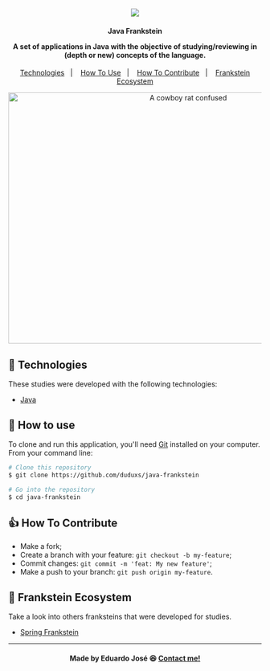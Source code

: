 <h1 align="center">
<img src="https://ik.imagekit.io/27ewoxssse/zombie-emoji_xbyIpqKl_.jpeg?updatedAt=1690464299836"> 
<br>
</h1>

<h4 align="center">
  <p>Java Frankstein</p>
  
  <p>A set of applications in Java with the objective of studying/reviewing in (depth or new) concepts of the language.</p>
  
</h4>

<p align="center">
  <a href="#rocket-technologies">Technologies</a>&nbsp;&nbsp;&nbsp;|&nbsp;&nbsp;&nbsp;
  <a href="#information_desk_person-how-to-use">How To Use</a>&nbsp;&nbsp;&nbsp;|&nbsp;&nbsp;&nbsp;
  <a href="#thumbsup-how-to-contribute">How To Contribute</a>&nbsp;&nbsp;&nbsp;|&nbsp;&nbsp;&nbsp;
  <a href="#handshake-frankstein-ecosystem">Frankstein Ecosystem</a>
</p>

<p align="center">
  <img alt="A cowboy rat confused" width="700" height="500" src="https://media4.giphy.com/media/v1.Y2lkPTc5MGI3NjExNW9nOHN3emsxaTY4eTBuZ3NxejJzb2NhdXQ1eTBwcjFnMGs2a3NkOCZlcD12MV9pbnRlcm5hbF9naWZfYnlfaWQmY3Q9Zw/Jt6C7gA7CQ5qPIKu31/giphy.webp">
</p>

## :rocket: Technologies

These studies were developed with the following technologies:

  - [Java]([https://spring.io/](https://www.java.com/pt-BR/))

## :information_desk_person: How to use
To clone and run this application, you'll need [Git](https://git-scm.com) installed on your computer. From your command line:

```bash
# Clone this repository
$ git clone https://github.com/duduxs/java-frankstein

# Go into the repository
$ cd java-frankstein
```

## :thumbsup: How To Contribute

-  Make a fork;
-  Create a branch with your feature: `git checkout -b my-feature`;
-  Commit changes: `git commit -m 'feat: My new feature'`;
-  Make a push to your branch: `git push origin my-feature`.

## :handshake: Frankstein Ecosystem
Take a look into others franksteins that were developed for studies.

- <a href="https://github.com/Duduxs/spring-frankstein">Spring Frankstein</a>

---

<h4 align="center">
    Made by Eduardo José 😆 <a href="https://www.linkedin.com/in/eduarddojose/" target="_blank">Contact me!</a>
</h4>

